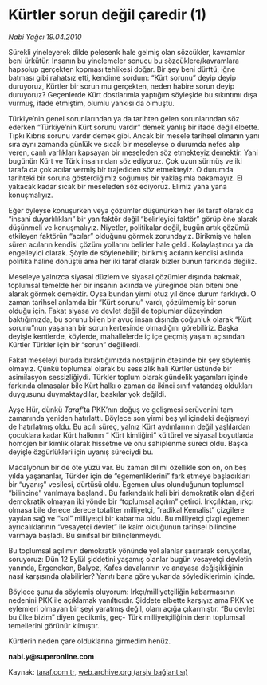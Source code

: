 # Kürtler sorun değil çaredir (1)

*Nabi Yağcı 19.04.2010*

<div class="yazi"><p>Sürekli yineleyerek dilde pelesenk hale gelmiş olan sözcükler, kavramlar beni ürkütür. İnsanın bu yinelemeler sonucu bu sözcüklere/kavramlara hapsolup gerçekten kopması tehlikesi doğar. Bir şey beni dürttü, iğne batması gibi rahatsız etti, kendime sordum: “Kürt sorunu” deyip deyip duruyoruz, Kürtler bir sorun mu gerçekten, neden habire sorun deyip duruyoruz? Geçenlerde Kürt dostlarımla yaptığım söyleşide bu sıkıntımı dışa vurmuş, ifade etmiştim, olumlu yankısı da olmuştu. </p>
<p>Türkiye’nin genel sorunlarından ya da tarihten gelen sorunlarından söz ederken “Türkiye’nin Kürt sorunu vardır” demek yanlış bir ifade değil elbette. Tıpkı Kıbrıs sorunu vardır demek gibi. Ancak bir mesele tarihsel olmanın yanı sıra aynı zamanda günlük ve sıcak bir meseleyse o durumda nefes alıp veren, canlı varlıkları kapsayan bir meseleden söz etmekteyiz demektir. Yani bugünün Kürt ve Türk insanından söz ediyoruz. Çok uzun sürmüş ve iki tarafa da çok acılar vermiş bir trajediden söz etmekteyiz. O durumda tarihteki bir soruna gösterdiğimiz soğumuş bir yaklaşımla bakamayız. El yakacak kadar sıcak bir meseleden söz ediyoruz. Elimiz yana yana konuşmalıyız. </p>
<p>Eğer öyleyse konuşurken veya çözümler düşünürken her iki taraf olarak da “insani duyarlılıkları” bir yan faktör değil “belirleyici faktör” görüp öne alarak düşünmeli ve konuşmalıyız. Niyetler, politikalar değil, bugün artık çözümü etkileyen faktörün “acılar” olduğunu görmek zorundayız. Birikmiş ve halen süren acıların kendisi çözüm yollarını belirler hale geldi. Kolaylaştırıcı ya da engelleyici olarak. Şöyle de söylenebilir; birikmiş acıların kendisi aslında politika haline dönüştü ama her iki taraf olarak bizler bunun farkında değiliz.</p>
<p>Meseleye yalnızca siyasal düzlem ve siyasal çözümler dışında bakmak, toplumsal temelde her bir insanın aklında ve yüreğinde olan biteni öne alarak görmek demektir. Oysa bundan yirmi otuz yıl önce durum farklıydı. O zaman tarihsel anlamda bir “Kürt sorunu” vardı, çözülmemiş bir sorun olduğu için. Fakat siyasa ve devlet değil de toplumlar düzeyinden baktığımızda, bu sorunu bilen bir avuç insan dışında çoğunluk olarak “Kürt sorunu”nun yaşanan bir sorun kertesinde olmadığını görebiliriz. Başka deyişle kentlerde, köylerde, mahallelerde iç içe geçmiş yaşam açısından Kürtler Türkler için bir “sorun” değillerdi. </p>
<p>Fakat meseleyi burada bıraktığımızda nostaljinin ötesinde bir şey söylemiş olmayız. Çünkü toplumsal olarak bu sessizlik hali Kürtler üstünde bir asimilasyon sessizliğiydi. Türkler toplum olarak gündelik yaşamları içinde farkında olmasalar bile Kürt halkı o zaman da ikinci sınıf vatandaş oldukları duygusunu duymaktaydılar, baskılar yok değildi. </p>
<p>Ayşe Hür, dünkü <i>Taraf</i>’ta PKK’nın doğuş ve gelişmesi serüvenini tam zamanında yeniden hatırlattı. Böylece son yirmi beş yıl içindeki değişmeyi de hatırlatmış oldu. Bu acılı süreç, yalnız Kürt aydınlarının değil yaşlılardan çocuklara kadar Kürt halkının “ Kürt kimliğini” kültürel ve siyasal boyutlarda homojen bir kimlik olarak hissetme ve onu sahiplenme süreci oldu. Başka deyişle özgürlükleri için uyanış süreciydi bu. </p>
<p>Madalyonun bir de öte yüzü var. Bu zaman dilimi özellikle son on, on beş yılda yaşananlar, Türkler için de “egemenliklerini” fark etmeye başladıkları bir “uyanış” vesilesi, dürtüsü oldu. Egemen ulus olunduğunun toplumsal “bilincine” varılmaya başlandı. Bu farkındalık hali biri demokratik olan diğeri demokratik olmayan iki yönde bir “toplumsal açılım” getirdi. Irkçılıktan, ırkçı olmasa bile derece derece totaliter milliyetçi, “radikal Kemalist” çizgilere yayılan sağ ve “sol” milliyetçi bir kabarma oldu. Bu milliyetçi çizgi egemen ayrıcalıklarının “vesayetçi devlet” ile kaim olduğunun tarihsel bilincine varmaya başladı. Bu sınıfsal bir bilinçlenmeydi. </p>
<p>Bu toplumsal açılımın demokratik yönünde yol alanlar şaşırarak soruyorlar, soruyoruz: Dün 12 Eylül şiddetini yaşamış olanlar bugün vesayetçi devletin yanında, Ergenekon, Balyoz, Kafes davalarının ve anayasa değişikliğinin nasıl karşısında olabilirler? Yanıtı bana göre yukarıda söylediklerimin içinde.</p>
<p>Böylece şunu da söylemiş oluyorum: Irkçı/milliyetçiliğin kabarmasının nedenini PKK ile açıklamak yanıltıcıdır. Şiddete elbette karşıyız ama PKK ve eylemleri olmayan bir şeyi yaratmış değil, olanı açığa çıkarmıştır. “Bu devlet bu ülke bizim” diyen gecikmiş, geç- Türk milliyetçiliğinin derin toplumsal temellerini görünür kılmıştır. </p>
<p>Kürtlerin neden çare olduklarına girmedim henüz. </p>
<p><b>nabi.y@superonline.com</b></p></div>

Kaynak: [taraf.com.tr](http://www.taraf.com.tr:80/makale/10949.htm), [web.archive.org (arşiv bağlantısı)](http://web.archive.org/web/20100422192656/http://www.taraf.com.tr:80/makale/10949.htm)
